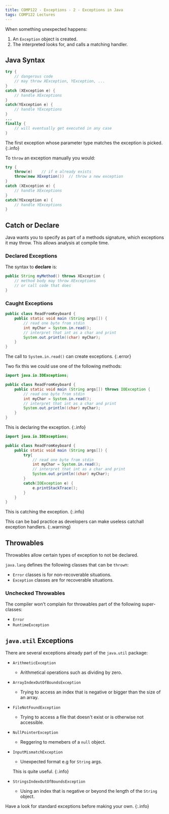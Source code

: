 ```yaml
---
title: COMP122 - Exceptions - 2 - Exceptions in Java
tags: COMP122 Lectures
---
```

When something unexpected happens:

1. An `Exception` object is created.
1. The interpreted looks for, and calls a matching handler.

## Java Syntax

```java
try {
	// dangerous code
	// may throw XException, YException, ...
}
catch (XException e) {
	// handle XExceptions
}
catch(YException e) {
	// handle YExceptions
}
...
finally {
	// will eventually get executed in any case
}
```

The first exception whose parameter type matches the exception is picked.
{:.info}

To `throw` an exception manually you would:

```java
try {
	throw(e)	// if e already exists
	throw(new XExeption())	// throw a new exception
}
catch (XException e) {
	// handle XExceptions
}
catch(YException e) {
	// handle YExceptions
}
```

## Catch or Declare
Java wants you to specify as part of a methods signature, which exceptions it may throw. This allows analysis at compile time.

### Declared Exceptions

The syntax to **declare** is:

```java
public String myMethod() throws XException {
	// method body may throw XExceptions
	// or call code that does
}
```

### Caught Exceptions

```java
public class ReadFromKeyboard {
	public static void main (String args[]) {
		// read one byte from stdin
		int myChar = System.in.read();
		// interpret that int as a char and print
		System.out.println((char) myChar);
	}
}
```

The call to `System.in.read()` can create exceptions.
{:.error}

Two fix this we could use one of the following methods:

```java
import java.io.IOExceptions;

public class ReadFromKeyboard {
	public static void main (String args[]) throws IOException {
		// read one byte from stdin
		int myChar = System.in.read();
		// interpret that int as a char and print
		System.out.println((char) myChar);
	}
}
```

This is declaring the exception.
{:.info}

```java
import java.io.IOExceptions;

public class ReadFromKeyboard {
	public static void main (String args[]) {
		try{
			// read one byte from stdin
			int myChar = System.in.read();
			// interpret that int as a char and print
			System.out.println((char) myChar);
		}
		catch(IOException e) {
			e.printStackTrace();
		}
	}
}
```

This is catching the exception.
{:.info}

This can be bad practice as developers can make useless catchall exception handlers.
{:.warning}

## Throwables
Throwables allow certain types of exception to not be declared.

`java.lang` defines the following classes that can be `throw`n:

* `Error` classes is for non-recoverable situations.
* `Exception` classes are for recoverable situations.

### Unchecked Throwables
The compiler won't complain for throwables part of the following super-classes:

* `Error`
* `RuntimeException`

## `java.util` Exceptions
There are several exceptions already part of the `java.util` package:

* `ArithmeticException`
	* Arithmetical operations such as dividing by zero.
* `ArrayIndexOutOfBoundsException`
	* Trying to access an index that is negative or bigger than the size of an array.
* `FileNotFoundException`
	* Trying to access a file that doesn't exist or is otherwise not accessible.
* `NullPointerException`
	* Reggering to memebers of a `null` object.
* `InputMismatchException`
	* Unexpected format e.g for `String` args.
	
	This is quite useful.
	{:.info}
* `StringsIndexOutOfBoundsException`
	* Using an index that is negative or beyond the length of the `String` object.

Have a look for standard exceptions before making your own.
{:.info}